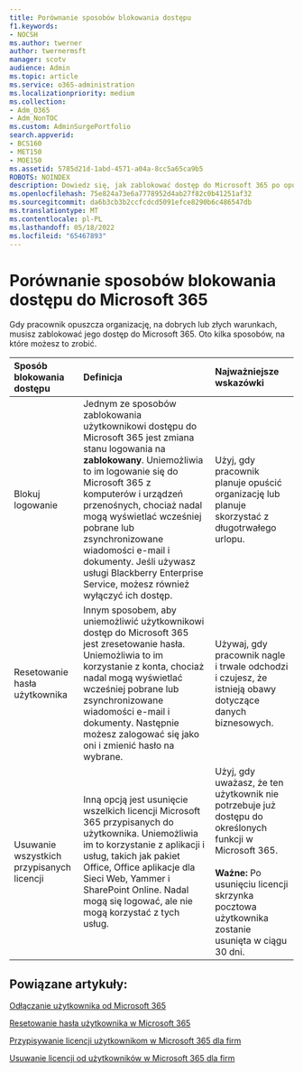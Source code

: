 ```yaml
---
title: Porównanie sposobów blokowania dostępu
f1.keywords:
- NOCSH
ms.author: twerner
author: twernermsft
manager: scotv
audience: Admin
ms.topic: article
ms.service: o365-administration
ms.localizationpriority: medium
ms.collection:
- Adm_O365
- Adm_NonTOC
ms.custom: AdminSurgePortfolio
search.appverid:
- BCS160
- MET150
- MOE150
ms.assetid: 5785d21d-1abd-4571-a04a-8cc5a65ca9b5
ROBOTS: NOINDEX
description: Dowiedz się, jak zablokować dostęp do Microsoft 365 po opuszczeniu organizacji przez pracownika.
ms.openlocfilehash: 75e824a73e6a7778952d4ab27f82c0b41251af32
ms.sourcegitcommit: da6b3cb3b2ccfcdcd5091efce8290b6c486547db
ms.translationtype: MT
ms.contentlocale: pl-PL
ms.lasthandoff: 05/18/2022
ms.locfileid: "65467893"
---
```

# <a name="compare-ways-to-block-access-to-microsoft-365"></a>Porównanie sposobów blokowania dostępu do Microsoft 365

Gdy pracownik opuszcza organizację, na dobrych lub złych warunkach, musisz zablokować jego dostęp do Microsoft 365. Oto kilka sposobów, na które możesz to zrobić.
  
|Sposób blokowania dostępu|Definicja|Najważniejsze wskazówki|
|:-----|:-----|:-----|
|Blokuj logowanie  <br/> |Jednym ze sposobów zablokowania użytkownikowi dostępu do Microsoft 365 jest zmiana stanu logowania na **zablokowany**. Uniemożliwia to im logowanie się do Microsoft 365 z komputerów i urządzeń przenośnych, chociaż nadal mogą wyświetlać wcześniej pobrane lub zsynchronizowane wiadomości e-mail i dokumenty. Jeśli używasz usługi Blackberry Enterprise Service, możesz również wyłączyć ich dostęp.  <br/> |Użyj, gdy pracownik planuje opuścić organizację lub planuje skorzystać z długotrwałego urlopu.  <br/> |
|Resetowanie hasła użytkownika  <br/> |Innym sposobem, aby uniemożliwić użytkownikowi dostęp do Microsoft 365 jest zresetowanie hasła. Uniemożliwia to im korzystanie z konta, chociaż nadal mogą wyświetlać wcześniej pobrane lub zsynchronizowane wiadomości e-mail i dokumenty. Następnie możesz zalogować się jako oni i zmienić hasło na wybrane.  <br/> |Używaj, gdy pracownik nagle i trwale odchodzi i czujesz, że istnieją obawy dotyczące danych biznesowych.  <br/> |
|Usuwanie wszystkich przypisanych licencji  <br/> |Inną opcją jest usunięcie wszelkich licencji Microsoft 365 przypisanych do użytkownika. Uniemożliwia im to korzystanie z aplikacji i usług, takich jak pakiet Office, Office aplikacje dla Sieci Web, Yammer i SharePoint Online. Nadal mogą się logować, ale nie mogą korzystać z tych usług.  <br/> |Użyj, gdy uważasz, że ten użytkownik nie potrzebuje już dostępu do określonych funkcji w Microsoft 365.  <br/> <br> **Ważne:** Po usunięciu licencji skrzynka pocztowa użytkownika zostanie usunięta w ciągu 30 dni.
   
## <a name="related-articles"></a>Powiązane artykuły:

[Odłączanie użytkownika od Microsoft 365](../add-users/remove-former-employee.md)
    
[Resetowanie hasła użytkownika w Microsoft 365](../add-users/reset-passwords.md)
    
[Przypisywanie licencji użytkownikom w Microsoft 365 dla firm](../manage/assign-licenses-to-users.md)
    
[Usuwanie licencji od użytkowników w Microsoft 365 dla firm](../manage/remove-licenses-from-users.md)
    

